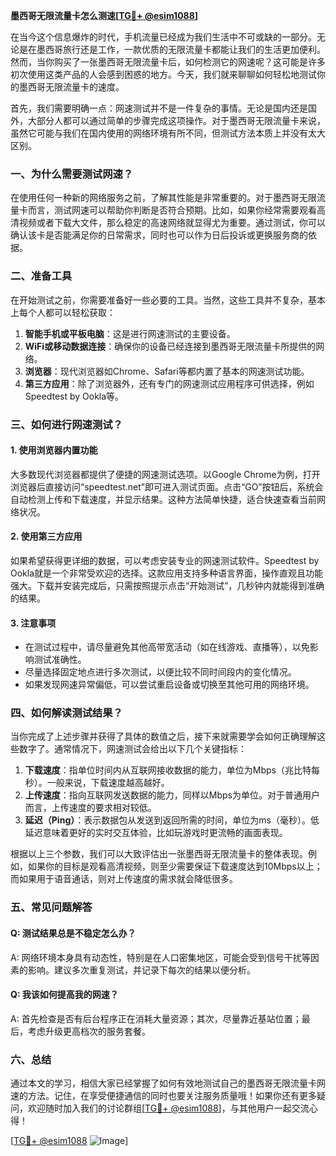 **墨西哥无限流量卡怎么测速[[TG💪+ @esim1088](https://t.me/s/esim1088)]**

在当今这个信息爆炸的时代，手机流量已经成为我们生活中不可或缺的一部分。无论是在墨西哥旅行还是工作，一款优质的无限流量卡都能让我们的生活更加便利。然而，当你购买了一张墨西哥无限流量卡后，如何检测它的网速呢？这可能是许多初次使用这类产品的人会感到困惑的地方。今天，我们就来聊聊如何轻松地测试你的墨西哥无限流量卡的速度。

首先，我们需要明确一点：网速测试并不是一件复杂的事情。无论是国内还是国外，大部分人都可以通过简单的步骤完成这项操作。对于墨西哥无限流量卡来说，虽然它可能与我们在国内使用的网络环境有所不同，但测试方法本质上并没有太大区别。

### 一、为什么需要测试网速？

在使用任何一种新的网络服务之前，了解其性能是非常重要的。对于墨西哥无限流量卡而言，测试网速可以帮助你判断是否符合预期。比如，如果你经常需要观看高清视频或者下载大文件，那么稳定的高速网络就显得尤为重要。通过测试，你可以确认该卡是否能满足你的日常需求，同时也可以作为日后投诉或更换服务商的依据。

### 二、准备工具

在开始测试之前，你需要准备好一些必要的工具。当然，这些工具并不复杂，基本上每个人都可以轻松获取：

1. **智能手机或平板电脑**：这是进行网速测试的主要设备。
2. **WiFi或移动数据连接**：确保你的设备已经连接到墨西哥无限流量卡所提供的网络。
3. **浏览器**：现代浏览器如Chrome、Safari等都内置了基本的网速测试功能。
4. **第三方应用**：除了浏览器外，还有专门的网速测试应用程序可供选择，例如Speedtest by Ookla等。

### 三、如何进行网速测试？

#### 1. 使用浏览器内置功能

大多数现代浏览器都提供了便捷的网速测试选项。以Google Chrome为例，打开浏览器后直接访问“speedtest.net”即可进入测试页面。点击“GO”按钮后，系统会自动检测上传和下载速度，并显示结果。这种方法简单快捷，适合快速查看当前网络状况。

#### 2. 使用第三方应用

如果希望获得更详细的数据，可以考虑安装专业的网速测试软件。Speedtest by Ookla就是一个非常受欢迎的选择。这款应用支持多种语言界面，操作直观且功能强大。下载并安装完成后，只需按照提示点击“开始测试”，几秒钟内就能得到准确的结果。

#### 3. 注意事项

- 在测试过程中，请尽量避免其他高带宽活动（如在线游戏、直播等），以免影响测试准确性。
- 尽量选择固定地点进行多次测试，以便比较不同时间段内的变化情况。
- 如果发现网速异常偏低，可以尝试重启设备或切换至其他可用的网络环境。

### 四、如何解读测试结果？

当你完成了上述步骤并获得了具体的数值之后，接下来就需要学会如何正确理解这些数字了。通常情况下，网速测试会给出以下几个关键指标：

1. **下载速度**：指单位时间内从互联网接收数据的能力，单位为Mbps（兆比特每秒）。一般来说，下载速度越高越好。
2. **上传速度**：指向互联网发送数据的能力，同样以Mbps为单位。对于普通用户而言，上传速度的要求相对较低。
3. **延迟（Ping）**：表示数据包从发送到返回所需的时间，单位为ms（毫秒）。低延迟意味着更好的实时交互体验，比如玩游戏时更流畅的画面表现。

根据以上三个参数，我们可以大致评估出一张墨西哥无限流量卡的整体表现。例如，如果你的目标是观看高清视频，则至少需要保证下载速度达到10Mbps以上；而如果用于语音通话，则对上传速度的需求就会降低很多。

### 五、常见问题解答

#### Q: 测试结果总是不稳定怎么办？
A: 网络环境本身具有动态性，特别是在人口密集地区，可能会受到信号干扰等因素的影响。建议多次重复测试，并记录下每次的结果以便分析。

#### Q: 我该如何提高我的网速？
A: 首先检查是否有后台程序正在消耗大量资源；其次，尽量靠近基站位置；最后，考虑升级更高档次的服务套餐。

### 六、总结

通过本文的学习，相信大家已经掌握了如何有效地测试自己的墨西哥无限流量卡网速的方法。记住，在享受便捷通信的同时也要关注服务质量哦！如果你还有更多疑问，欢迎随时加入我们的讨论群组[[TG💪+ @esim1088](https://t.me/s/esim1088)]，与其他用户一起交流心得！

[[TG💪+ @esim1088](https://t.me/s/esim1088) ![Image](https://i.postimg.cc/4NQfJmqS/Snipaste-2025-05-13-00-14-12.png)]